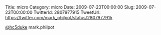 Title: micro
Category: micro
Date: 2009-07-23T00:00:00
Slug: 2009-07-23T00:00:00
TwitterId: 2807977915
TweetUrl: https://twitter.com/mark_philpot/status/2807977915

[@hc5duke](https://twitter.com/hc5duke) mark.philpot